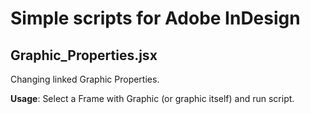 # Simple scripts for Adobe InDesign

## Graphic_Properties.jsx
Changing linked Graphic Properties.  

**Usage**: Select a Frame with Graphic (or graphic itself) and run script.  
